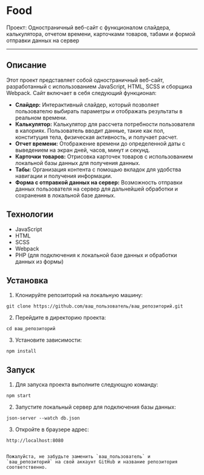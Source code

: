 
# Food

Проект: Одностраничный веб-сайт с функционалом слайдера, калькулятора, отчетом времени, карточками товаров, табами и формой отправки данных на сервер

---

## Описание

Этот проект представляет собой одностраничный веб-сайт, разработанный с использованием JavaScript, HTML, SCSS и сборщика Webpack. Сайт включает в себя следующий функционал:

- **Слайдер:** Интерактивный слайдер, который позволяет пользователю выбирать параметры и отображать результаты в реальном времени.
- **Калькулятор:** Калькулятор для рассчета потребности пользователя в калориях. Пользователь вводит данные, такие как пол, конституция тела, физическая активность, и получает расчет.
- **Отчет времени:** Отображение времени до определенной даты с выведением на экран дней, часов, минут и секунд.
- **Карточки товаров:** Отрисовка карточек товаров с использованием локальной базы данных для получения данных.
- **Табы:** Организация контента с помощью вкладок для удобства навигации и получения информации.
- **Форма с отправкой данных на сервер:** Возможность отправки данных пользователя на сервер для дальнейшей обработки и сохранения в локальной базе данных.

## Технологии

- JavaScript
- HTML
- SCSS
- Webpack
- PHP (для подключения к локальной базе данных и обработки данных из формы)

## Установка

1. Клонируйте репозиторий на локальную машину:

```
git clone https://github.com/ваш_пользователь/ваш_репозиторий.git
```

2. Перейдите в директорию проекта:

```
cd ваш_репозиторий
```

3. Установите зависимости:

```
npm install
```

## Запуск

1. Для запуска проекта выполните следующую команду:

```
npm start
```

2. Запустите локальный сервер для подключения базы данных:

```
json-server --watch db.json
```

3. Откройте в браузере адрес:

```
http://localhost:8080
```

```

Пожалуйста, не забудьте заменить `ваш_пользователь` и `ваш_репозиторий` на свой аккаунт GitHub и название репозитория соответственно.
